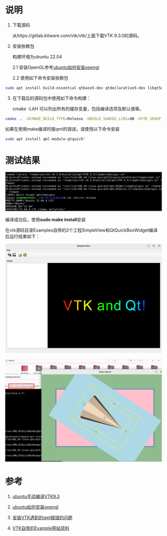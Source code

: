 # 说明

1. 下载源码

   从https://gitlab.kitware.com/vtk/vtk/上面下载VTK 9.3.0的源码。

2. 安装依赖包

   构建环境为ubuntu 22.04

   2.1 安装OpenGL参考[ubuntu如何安装opengl](https://blog.csdn.net/slty_123/article/details/136032771)

   2.2 使用如下命令安装依赖包

```bash
sudo apt install build-essential qtbase5-dev qtdeclarative5-dev libqt5quick5 libqt5quickcontrols2-5 cmake libxcursor-dev

```

3. 在下载后的源码包中使用如下命令构建：

   cmake -LAH  可以列出所有的缓存变量，包括编译选项及默认值等。

```bash
cmake .. -DCMAKE_BUILD_TYPE=Release -DBUILD_SHARED_LIBS=ON -DVTK_GROUP_ENABLE_Qt=YES -DCMAKE_PREFIX_PATH=/usr/lib/qt5
```

如果在使用make编译时报qml的错误，请使用以下命令安装

```bash
sudo apt install qml-module-qtquick*
```

# 测试结果

![image-20241022101046517](./vtk_result.png)

编译成功后，使用**sudo make install**安装

在vtk源码目录Examples自带的2个工程SimpleView和QtQuickBoxWidget编译后运行结果如下：

![](./SimpleView_result.png)

![](./QtQuickBoxWidget.png)



# 参考

1. [ubuntu手动编译VTK9.3](https://www.8kiz.cn/archives/22084.html)
2. [ubuntu如何安装opengl](https://www.8kiz.cn/archives/22084.html)

3. [安装VTK遇到的qml报错的问题](https://blog.csdn.net/qq_39174336/article/details/135490742)

4. [VTK自带的Example网站资料](https://examples.vtk.org/site/Cxx/GeometricObjects/CylinderExample/)
